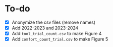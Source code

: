 # To-do
- [x] Anonymize the csv files (remove names)
- [x] Add 2022-2023 and 2023-2024
- [x] Add `tool_trial_count.csv` to make Figure 4
- [x] Add `comfort_count_trial.csv` to make Figure 5
